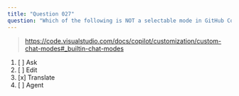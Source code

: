 ```yaml
---
title: "Question 027"
question: "Which of the following is NOT a selectable mode in GitHub Copilot Chat?"
---
```


> https://code.visualstudio.com/docs/copilot/customization/custom-chat-modes#_builtin-chat-modes
1. [ ] Ask
1. [ ] Edit
1. [x] Translate
1. [ ] Agent
